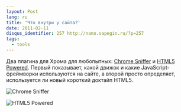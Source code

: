 ```yaml
---
layout: Post
lang: ru
title: 'Что внутри у сайта?'
date: 2011-02-11
disqus_identifier: 257 http://nano.sapegin.ru/?p=257
tags:
  - tools
---
```


Два плагина для Хрома для любопытных: [Chrome Sniffer](https://chrome.google.com/webstore/detail/homgcnaoacgigpkkljjjekpignblkeae) и [HTML5 Powered](https://chrome.google.com/webstore/detail/html5-powered/klleofbhhghgacodijohlacbfhfcefom). Первый показывает, какой движок и какие JavaScript-фреймворки используются на сайте, а второй просто определяет, используется ли новый короткий доктайп HTML5.

![Chrome Sniffer](/images/crome-sniffer.png)

![HTML5 Powered](/images/html5-powered.png)
